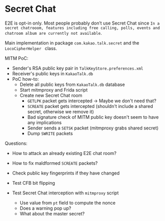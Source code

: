 # Secret Chat

E2E is opt-in only. Most people probably don’t use Secret Chat since `In a secret chatrooom, features including free calling, polls, events and chatroom album are currently not available`.

Main implementation in package `com.kakao.talk.secret` and the `LocoCipherHelper ` class.

MITM PoC:

- Sender's RSA public key pair in `TalkKeyStore.preferences.xml`
- Receiver's public keys in `KakaoTalk.db`
- PoC how-to:
  - Delete all public keys from `KakaoTalk.db` database
  - Start mitmproxy and Frida script
  - Create new Secret Chat room
	  - `GETLPK` packet gets intercepted -> Maybe we don't need that?
	  - `SCREATE` packet gets intercepted (shouldn't include a shared secret, otherwise we remove it)
	  - Bad signature check of MITM public key doesn't seem to have any implications
    - Sender sends a `SETSK` packet (mitmproxy grabs shared secret)
    - Dump `SWRITE` packets

Questions:
- How to attack an already existing E2E chat room?
- How to fix maldformed `SCREATE` packets?
- Check public key fingerprints if they have changed

- Test CFB bit flipping
- Test Secret Chat interception with `mitmproxy` script
  * Use value from `pt` field to compute the nonce
  * Does a warning pop up?
  * What about the master secret?